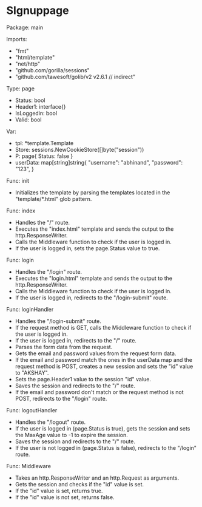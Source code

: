 # SIgnuppage
Package: main

Imports:
- "fmt"
- "html/template"
- "net/http"
- "github.com/gorilla/sessions"
- "github.com/tawesoft/golib/v2 v2.6.1 // indirect"

Type: page

- Status: bool
- Header1: interface{}
- IsLoggedin: bool
- Valid: bool

Var:
- tpl: *template.Template
- Store: sessions.NewCookieStore([]byte("session"))
- P: page{
    Status: false
  }
- userData: map[string]string{
    "username":    "abhinand",
    "password": "123",
  }

Func: init
- Initializes the template by parsing the templates located in the "template/*.html" glob pattern.

Func: index
- Handles the "/" route.
- Executes the "index.html" template and sends the output to the http.ResponseWriter.
- Calls the Middleware function to check if the user is logged in.
- If the user is logged in, sets the page.Status value to true.

Func: login
- Handles the "/login" route.
- Executes the "login.html" template and sends the output to the http.ResponseWriter.
- Calls the Middleware function to check if the user is logged in.
- If the user is logged in, redirects to the "/login-submit" route.

Func: loginHandler
- Handles the "/login-submit" route.
- If the request method is GET, calls the Middleware function to check if the user is logged in.
- If the user is logged in, redirects to the "/" route.
- Parses the form data from the request.
- Gets the email and password values from the request form data.
- If the email and password match the ones in the userData map and the request method is POST, creates a new session and sets the "id" value to "AKSHAY".
- Sets the page.Header1 value to the session "id" value.
- Saves the session and redirects to the "/" route.
- If the email and password don't match or the request method is not POST, redirects to the "/login" route.

Func: logoutHandler
- Handles the "/logout" route.
- If the user is logged in (page.Status is true), gets the session and sets the MaxAge value to -1 to expire the session.
- Saves the session and redirects to the "/" route.
- If the user is not logged in (page.Status is false), redirects to the "/login" route.

Func: Middleware
- Takes an http.ResponseWriter and an http.Request as arguments.
- Gets the session and checks if the "id" value is set.
- If the "id" value is set, returns true.
- If the "id" value is not set, returns false.

